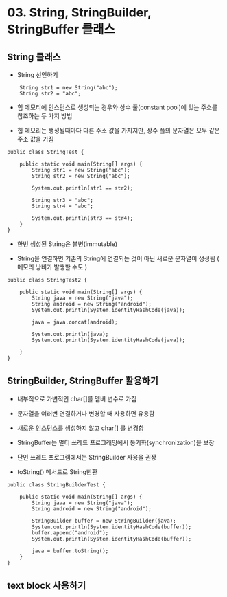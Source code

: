 # 03. String, StringBuilder, StringBuffer 클래스

## String 클래스

- String 선언하기
```
    String str1 = new String("abc");
    String str2 = "abc";
```

- 힙 메모리에 인스턴스로 생성되는 경우와 상수 풀(constant pool)에 있는 주소를 참조하는 두 가지 방법

- 힙 메모리는 생성될때마다 다른 주소 값을 가지지만, 상수 풀의 문자열은 모두 같은 주소 값을 가짐

```
public class StringTest {

	public static void main(String[] args) {
		String str1 = new String("abc");
		String str2 = new String("abc");
		
		System.out.println(str1 == str2);
		
		String str3 = "abc";
		String str4 = "abc";
		
		System.out.println(str3 == str4);
	}
}
```

- 한번 생성된 String은 불변(immutable)

- String을 연결하면 기존의 String에 연결되는 것이 아닌 새로운 문자열이 생성됨 ( 메모리 낭비가 발생할 수도 )

```
public class StringTest2 {

	public static void main(String[] args) {
		String java = new String("java");
		String android = new String("android");
		System.out.println(System.identityHashCode(java));
		
		java = java.concat(android);
		
		System.out.println(java);
		System.out.println(System.identityHashCode(java));
		
	}
}
```

## StringBuilder, StringBuffer 활용하기

- 내부적으로 가변적인 char[]를 멤버 변수로 가짐 

- 문자열을 여러번 연결하거나 변경할 때 사용하면 유용함

- 새로운 인스턴스를 생성하지 않고 char[] 를 변경함

- StringBuffer는 멀티 쓰레드 프로그래밍에서 동기화(synchronization)을 보장

- 단인 쓰레드 프로그램에서는 StringBuilder 사용을 권장

- toString() 메서드로 String반환

```
public class StringBuilderTest {

	public static void main(String[] args) {
		String java = new String("java");
		String android = new String("android");
		
		StringBuilder buffer = new StringBuilder(java);
		System.out.println(System.identityHashCode(buffer));
		buffer.append("android");
		System.out.println(System.identityHashCode(buffer));
		
		java = buffer.toString();
	}
}
```

## text block 사용하기





